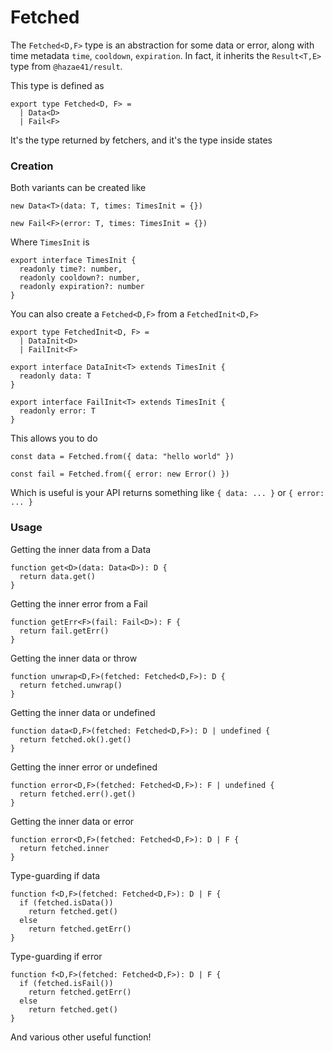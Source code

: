 # Fetched

The `Fetched<D,F>` type is an abstraction for some data or error, along with time metadata `time`, `cooldown`, `expiration`. In fact, it inherits the `Result<T,E>` type from `@hazae41/result`.

This type is defined as

```tsx
export type Fetched<D, F> =
  | Data<D>
  | Fail<F>
```

It's the type returned by fetchers, and it's the type inside states

### Creation

Both variants can be created like

```tsx
new Data<T>(data: T, times: TimesInit = {})
```

```tsx
new Fail<F>(error: T, times: TimesInit = {})
```

Where `TimesInit` is

```tsx
export interface TimesInit {
  readonly time?: number,
  readonly cooldown?: number,
  readonly expiration?: number
}
```

You can also create a `Fetched<D,F>` from a `FetchedInit<D,F>`

```tsx
export type FetchedInit<D, F> =
  | DataInit<D>
  | FailInit<F>

export interface DataInit<T> extends TimesInit {
  readonly data: T
}

export interface FailInit<T> extends TimesInit {
  readonly error: T
}
```

This allows you to do

```tsx
const data = Fetched.from({ data: "hello world" })
```

```tsx
const fail = Fetched.from({ error: new Error() })
```

Which is useful is your API returns something like `{ data: ... }` or `{ error: ... }`

### Usage

Getting the inner data from a Data

```tsx
function get<D>(data: Data<D>): D {
  return data.get()
}
```

Getting the inner error from a Fail

```tsx
function getErr<F>(fail: Fail<D>): F {
  return fail.getErr()
}
```

Getting the inner data or throw

```tsx
function unwrap<D,F>(fetched: Fetched<D,F>): D {
  return fetched.unwrap()
}
```

Getting the inner data or undefined

```tsx
function data<D,F>(fetched: Fetched<D,F>): D | undefined {
  return fetched.ok().get()
}
```

Getting the inner error or undefined

```tsx
function error<D,F>(fetched: Fetched<D,F>): F | undefined {
  return fetched.err().get()
}
```

Getting the inner data or error

```tsx
function error<D,F>(fetched: Fetched<D,F>): D | F {
  return fetched.inner
}
```

Type-guarding if data

```tsx
function f<D,F>(fetched: Fetched<D,F>): D | F {
  if (fetched.isData())
    return fetched.get()
  else
    return fetched.getErr()
}
```

Type-guarding if error

```tsx
function f<D,F>(fetched: Fetched<D,F>): D | F {
  if (fetched.isFail())
    return fetched.getErr()
  else
    return fetched.get()
}
```

And various other useful function!
